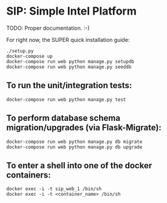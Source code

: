 # SIP: Simple Intel Platform

TODO: Proper documentation. :-)

For right now, the SUPER quick installation guide:

```
./setup.py
docker-compose up
docker-compose run web python manage.py setupdb
docker-compose run web python manage.py seeddb
```

## To run the unit/integration tests:

```
docker-compose run web python manage.py test
```

## To perform database schema migration/upgrades (via Flask-Migrate):

```
docker-compose run web python manage.py db migrate
docker-compose run web python manage.py db upgrade
```

## To enter a shell into one of the docker containers:

```
docker exec -i -t sip_web_1 /bin/sh
docker exec -i -t <container_name> /bin/sh
```
